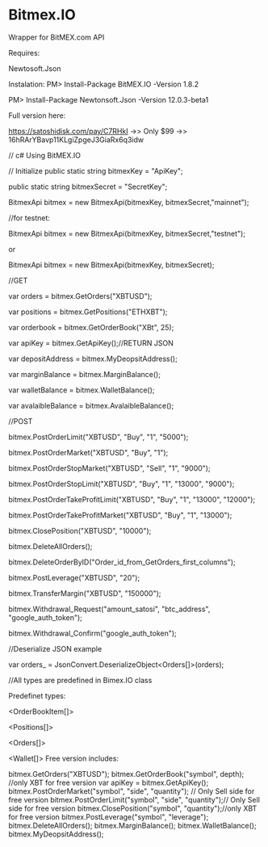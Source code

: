 # Bitmex.IO
Wrapper for BitMEX.com API



Requires:

Newtosoft.Json



Instalation:
PM> Install-Package BitMEX.IO -Version 1.8.2


PM> Install-Package Newtonsoft.Json -Version 12.0.3-beta1


Full version here:



https://satoshidisk.com/pay/C7RHkI  ->> Only $99 ->> 16hRArYBavp11KLgiZpgeJ3GiaRx6q3idw


//
c#
Using BitMEX.IO


// Initialize
public static string bitmexKey = "ApiKey";


public static string bitmexSecret = "SecretKey";


BitmexApi bitmex = new BitmexApi(bitmexKey, bitmexSecret,"mainnet");


//for testnet:


BitmexApi bitmex = new BitmexApi(bitmexKey, bitmexSecret,"testnet");


or


BitmexApi bitmex = new BitmexApi(bitmexKey, bitmexSecret);




//GET


var orders = bitmex.GetOrders("XBTUSD");

var positions = bitmex.GetPositions("ETHXBT");

var orderbook = bitmex.GetOrderBook("XBt", 25);

var apiKey = bitmex.GetApiKey();//RETURN JSON

var depositAddress = bitmex.MyDeopsitAddress();

var marginBalance = bitmex.MarginBalance();

var walletBalance = bitmex.WalletBalance();

var avalaibleBalance = bitmex.AvalaibleBalance();



//POST



bitmex.PostOrderLimit("XBTUSD", "Buy", "1", "5000");

bitmex.PostOrderMarket("XBTUSD", "Buy", "1");

bitmex.PostOrderStopMarket("XBTUSD", "Sell", "1", "9000");

bitmex.PostOrderStopLimit("XBTUSD", "Buy", "1", "13000", "9000");

bitmex.PostOrderTakeProfitLimit("XBTUSD", "Buy", "1", "13000", "12000");

bitmex.PostOrderTakeProfitMarket("XBTUSD", "Buy", "1", "13000");

bitmex.ClosePosition("XBTUSD", "10000");

bitmex.DeleteAllOrders();

bitmex.DeleteOrderByID("Order_id_from_GetOrders_first_columns");

bitmex.PostLeverage("XBTUSD", "20");

bitmex.TransferMargin("XBTUSD", "150000");

bitmex.Withdrawal_Request("amount_satosi", "btc_address", "google_auth_token");

bitmex.Withdrawal_Confirm("google_auth_token");



//Deserialize JSON example

var orders_ = JsonConvert.DeserializeObject<Orders[]>(orders); 

//All types are predefined in Bimex.IO class



Predefinet types:

<OrderBookItem[]>

<Positions[]>

<Orders[]>

<Wallet[]>
Free version includes:

bitmex.GetOrders("XBTUSD");
bitmex.GetOrderBook("symbol", depth); //only XBT for free version
var apiKey = bitmex.GetApiKey();
bitmex.PostOrderMarket("symbol", "side", "quantity"); // Only Sell side for free version
bitmex.PostOrderLimit("symbol", "side", "quantity");// Only Sell side for free version
bitmex.ClosePosition("symbol", "quantity");//only XBT for free version
bitmex.PostLeverage("symbol", "leverage");
bitmex.DeleteAllOrders();
bitmex.MarginBalance();
bitmex.WalletBalance();
bitmex.MyDeopsitAddress();



